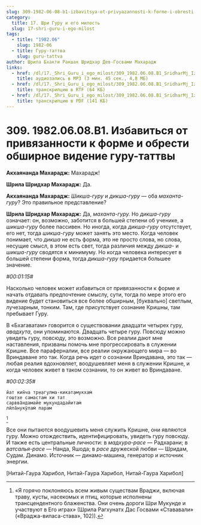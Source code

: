 ```yaml
---
slug: 309-1982-06-08-b1-izbavitsya-ot-privyazannosti-k-forme-i-obresti-obshirnoe-videnie-guru-tattvy
category:
  title: 17. Шри Гуру и его милость
  slug: 17-shri-guru-i-ego-milost
tags:
  - title: "1982.06"
    slug: 1982-06
  - title: Гуру-таттва
    slug: guru-tattva
author: Шрила Бхакти Ракшак Шридхар Дев-Госвами Махарадж
links:
  - href: /dl/17._Shri_Guru_i_ego_milost/309_1982.06.08.B1_SridharMj_Izbavitsja_ot_privjazannosti_k_forme_i_obresti_obshirnoe_videnie_guru-tattvy.mp3
    title: аудиозапись в MP3 (3 мин. 45 сек., 4,8 МБ)
  - href: /dl/17._Shri_Guru_i_ego_milost/309_1982.06.08.B1_SridharMj_Izbavitsja_ot_privjazannosti_k_forme_i_obresti_obshirnoe_videnie_guru-tattvy.rtf
    title: транскрипцию в RTF (64 КБ)
  - href: /dl/17._Shri_Guru_i_ego_milost/309_1982.06.08.B1_SridharMj_Izbavitsja_ot_privjazannosti_k_forme_i_obresti_obshirnoe_videnie_guru-tattvy.pdf
    title: транскрипцию в PDF (141 КБ)
---
```


# 309. 1982.06.08.B1. Избавиться от привязанности к форме и обрести обширное видение гуру-таттвы

**Акхаянанда Махарадж:** Махарадж!

**Шрила Шридхар Махарадж:** Да.

**Акхаянанда Махарадж:** *Шикша-гуру* и *дикша-гуру* — оба *маханта-гуру*? Это правильное представление?

**Шрила Шридхар Махарадж:** Да, *маханта-гуру.* Но *дикша-гуру* означает: он, возможно, заботится в большей степени об ученике, а *шикша-гуру* более пассивен. Но иногда, когда *дикша-гуру* отсутствует, его нет, тогда *шикша-гуру* может занять это место. Когда человек понимает, что *дикша* не есть форма, это не просто слова, но слова, несущие смысл, в этом есть свет, тогда различия между *дикша-* и *шикша-гуру* сводятся к минимуму. Но когда человека интересует в большей степени форма, тогда *дикша-гуру* придается большее значение.

*#00:01:15#*

Насколько человек может избавиться от привязанности к форме и начать отдавать предпочтение смыслу, сути, тогда по мере этого его видение будет становиться все более обширным, [буквально] светлым, лучезарным, тонким. Там, где присутствует сознание Кришны, там пребывает Гуру.

В «Бхагаватам» говорится о существовании двадцати четырех гуру, *авадхута*, они упоминаются. Двадцать четыре гуру. Повсюду можно увидеть гуру, повсюду, это возможно. Все реалии дают мне наставления, призваны помочь мне прогрессировать в служении Кришне. Все параферналии, все реалии окружающего мира — во Вриндаване это так. Когда речь идет о сознании Вриндавана, это так — любая реалия вдохновляет, воодушевляет меня в служении Кришне, и когда человек живет в таком сознании, то он живет во Вриндаване.

*#00:02:35#*

    йат кин̃ча тр̣н̣агулма-кикат̣амукхам̇
    гош̣т̣хе самастам̇ хи тат
    сарвва̄ндамайе мукундадайитам̇
    лӣла̄нукӯлам̇ парам
[^_ftn1]

Все они пытаются воодушевить меня служить Кришне, они являются гуру. Можно отождествить, идентифицировать, увидеть гуру повсюду. И также есть центральные личности: в *мадхура-расе* — Радхарани; в *ватсалья-расе* — Нанда, Яшода; в *расе* дружеской любви — Шридам, Судам. Динамо. Источник — динамо-машина, генератор и источник энергии.

[Нитай-Гаура Харибол, Нитай-Гаура Харибол, Нитай-Гаура Харибол]



[^_ftn1]: «Я горячо поклоняюсь всем живым существам Враджи, включая траву, кусты, насекомых и птиц, которые исполнены трансцендентного блаженства. Они очень дороги Шри Мукунде и участвуют в Его играх» (Шрила Рагхунатх Дас Госвами «Стававали» («Враджа-виласа-става», 102)).

